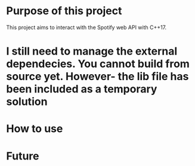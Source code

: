 # Purpose of this project

This project aims to interact with the Spotify web API with C++17.

# I still need to manage the external dependecies. You cannot build from source yet. However- the lib file has been included as a temporary solution

# How to use

# Future
